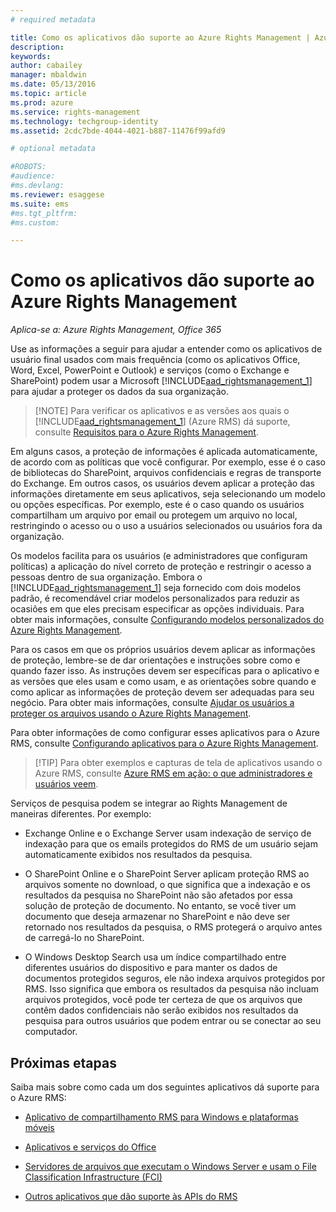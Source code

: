 ```yaml
---
# required metadata

title: Como os aplicativos dão suporte ao Azure Rights Management | Azure RMS
description:
keywords:
author: cabailey
manager: mbaldwin
ms.date: 05/13/2016
ms.topic: article
ms.prod: azure
ms.service: rights-management
ms.technology: techgroup-identity
ms.assetid: 2cdc7bde-4044-4021-b887-11476f99afd9

# optional metadata

#ROBOTS:
#audience:
#ms.devlang:
ms.reviewer: esaggese
ms.suite: ems
#ms.tgt_pltfrm:
#ms.custom:

---
```


# Como os aplicativos dão suporte ao Azure Rights Management

*Aplica-se a: Azure Rights Management, Office 365*

Use as informações a seguir para ajudar a entender como os aplicativos de usuário final usados com mais frequência (como os aplicativos Office, Word, Excel, PowerPoint e Outlook) e serviços (como o Exchange e SharePoint) podem usar a Microsoft [!INCLUDE[aad_rightsmanagement_1](../includes/aad_rightsmanagement_1_md.md)] para ajudar a proteger os dados da sua organização. 
> [!NOTE] Para verificar os aplicativos e as versões aos quais o [!INCLUDE[aad_rightsmanagement_1](../includes/aad_rightsmanagement_1_md.md)] (Azure RMS) dá suporte, consulte [Requisitos para o Azure Rights Management](../get-started/requirements-azure-rms.md).

Em alguns casos, a proteção de informações é aplicada automaticamente, de acordo com as políticas que você configurar. Por exemplo, esse é o caso de bibliotecas do SharePoint, arquivos confidenciais e regras de transporte do Exchange. Em outros casos, os usuários devem aplicar a proteção das informações diretamente em seus aplicativos, seja selecionando um modelo ou opções específicas. Por exemplo, este é o caso quando os usuários compartilham um arquivo por email ou protegem um arquivo no local, restringindo o acesso ou o uso a usuários selecionados ou usuários fora da organização.

Os modelos facilita para os usuários (e administradores que configuram políticas) a aplicação do nível correto de proteção e restringir o acesso a pessoas dentro de sua organização. Embora o [!INCLUDE[aad_rightsmanagement_1](../includes/aad_rightsmanagement_1_md.md)] seja fornecido com dois modelos padrão, é recomendável criar modelos personalizados para reduzir as ocasiões em que eles precisam especificar as opções individuais. Para obter mais informações, consulte [Configurando modelos personalizados do Azure Rights Management](../deploy-use/configure-custom-templates.md).

Para os casos em que os próprios usuários devem aplicar as informações de proteção, lembre-se de dar orientações e instruções sobre como e quando fazer isso. As instruções devem ser específicas para o aplicativo e as versões que eles usam e como usam, e as orientações sobre quando e como aplicar as informações de proteção devem ser adequadas para seu negócio. Para obter mais informações, consulte [Ajudar os usuários a proteger os arquivos usando o Azure Rights Management](../deploy-use/help-users.md).

Para obter informações de como configurar esses aplicativos para o Azure RMS, consulte [Configurando aplicativos para o Azure Rights Management](../deploy-use/configure-applications.md).

> [!TIP] Para obter exemplos e capturas de tela de aplicativos usando o Azure RMS, consulte [Azure RMS em ação: o que administradores e usuários veem](what-admins-users-see.md).

Serviços de pesquisa podem se integrar ao Rights Management de maneiras diferentes. Por exemplo: 

- Exchange Online e o Exchange Server usam indexação de serviço de indexação para que os emails protegidos do RMS de um usuário sejam automaticamente exibidos nos resultados da pesquisa. 

- O SharePoint Online e o SharePoint Server aplicam proteção RMS ao arquivos somente no download, o que significa que a indexação e os resultados da pesquisa no SharePoint não são afetados por essa solução de proteção de documento. No entanto, se você tiver um documento que deseja armazenar no SharePoint e não deve ser retornado nos resultados da pesquisa, o RMS protegerá o arquivo antes de carregá-lo no SharePoint.

- O Windows Desktop Search usa um índice compartilhado entre diferentes usuários do dispositivo e para manter os dados de documentos protegidos seguros, ele não indexa arquivos protegidos por RMS. Isso significa que embora os resultados da pesquisa não incluam arquivos protegidos, você pode ter certeza de que os arquivos que contêm dados confidenciais não serão exibidos nos resultados da pesquisa para outros usuários que podem entrar ou se conectar ao seu computador. 



## Próximas etapas

Saiba mais sobre como cada um dos seguintes aplicativos dá suporte para o Azure RMS:

-   [Aplicativo de compartilhamento RMS para Windows e plataformas móveis](sharing-app-support.md)

-   [Aplicativos e serviços do Office](office-apps-services-support.md)

-   [Servidores de arquivos que executam o Windows Server e usam o File Classification Infrastructure (FCI)](file-server-support.md)

-   [Outros aplicativos que dão suporte às APIs do RMS](api-support.md)



<!--HONumber=May16_HO3-->



